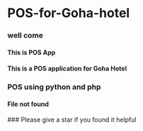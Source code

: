 # POS-for-Goha-hotel

### well come

<h4> This is POS App </h4>


#### This is a POS application for Goha Hotel

<h3> POS using python and php</h3>
<h4> File not found</h4>
### Please give a star if you found it helpful
